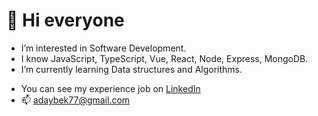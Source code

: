 # 👋 Hi everyone
- I’m interested in Software Development.
- I know JavaScript, TypeScript, Vue, React, Node, Express, MongoDB.
- I’m currently learning Data structures and Algorithms.
<!-- - 💞️ I’m looking to collaborate on ... -->
- You can see my experience job on [LinkedIn](https://www.linkedin.com/in/aday-kagazbek-538a8b1b6/)
- 📫 adaybek77@gmail.com

<!---
adayke/adayke is a ✨ special ✨ repository because its `README.md` (this file) appears on your GitHub profile.
You can click the Preview link to take a look at your changes.
--->
